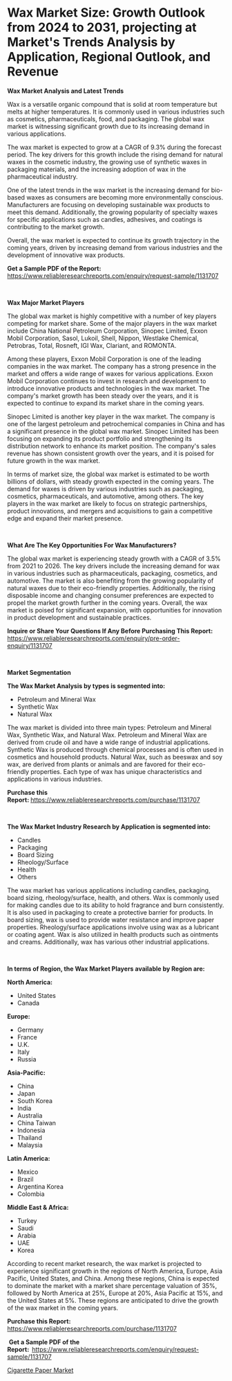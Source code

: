 <p><h1>Wax Market Size: Growth Outlook from 2024 to 2031, projecting at Market's Trends Analysis by Application, Regional Outlook, and Revenue</h1></p><p><strong>Wax Market Analysis and Latest Trends</strong></p>
<p><p>Wax is a versatile organic compound that is solid at room temperature but melts at higher temperatures. It is commonly used in various industries such as cosmetics, pharmaceuticals, food, and packaging. The global wax market is witnessing significant growth due to its increasing demand in various applications.</p><p>The wax market is expected to grow at a CAGR of 9.3% during the forecast period. The key drivers for this growth include the rising demand for natural waxes in the cosmetic industry, the growing use of synthetic waxes in packaging materials, and the increasing adoption of wax in the pharmaceutical industry.</p><p>One of the latest trends in the wax market is the increasing demand for bio-based waxes as consumers are becoming more environmentally conscious. Manufacturers are focusing on developing sustainable wax products to meet this demand. Additionally, the growing popularity of specialty waxes for specific applications such as candles, adhesives, and coatings is contributing to the market growth.</p><p>Overall, the wax market is expected to continue its growth trajectory in the coming years, driven by increasing demand from various industries and the development of innovative wax products.</p></p>
<p><strong>Get a Sample PDF of the Report:&nbsp;</strong> <a href="https://www.reliableresearchreports.com/enquiry/request-sample/1131707">https://www.reliableresearchreports.com/enquiry/request-sample/1131707</a></p>
<p>&nbsp;</p>
<p><strong>Wax Major Market Players</strong></p>
<p><p>The global wax market is highly competitive with a number of key players competing for market share. Some of the major players in the wax market include China National Petroleum Corporation, Sinopec Limited, Exxon Mobil Corporation, Sasol, Lukoil, Shell, Nippon, Westlake Chemical, Petrobras, Total, Rosneft, IGI Wax, Clariant, and ROMONTA.</p><p>Among these players, Exxon Mobil Corporation is one of the leading companies in the wax market. The company has a strong presence in the market and offers a wide range of waxes for various applications. Exxon Mobil Corporation continues to invest in research and development to introduce innovative products and technologies in the wax market. The company's market growth has been steady over the years, and it is expected to continue to expand its market share in the coming years.</p><p>Sinopec Limited is another key player in the wax market. The company is one of the largest petroleum and petrochemical companies in China and has a significant presence in the global wax market. Sinopec Limited has been focusing on expanding its product portfolio and strengthening its distribution network to enhance its market position. The company's sales revenue has shown consistent growth over the years, and it is poised for future growth in the wax market.</p><p>In terms of market size, the global wax market is estimated to be worth billions of dollars, with steady growth expected in the coming years. The demand for waxes is driven by various industries such as packaging, cosmetics, pharmaceuticals, and automotive, among others. The key players in the wax market are likely to focus on strategic partnerships, product innovations, and mergers and acquisitions to gain a competitive edge and expand their market presence.</p></p>
<p>&nbsp;</p>
<p><strong>What Are The Key Opportunities For Wax Manufacturers?</strong></p>
<p><p>The global wax market is experiencing steady growth with a CAGR of 3.5% from 2021 to 2026. The key drivers include the increasing demand for wax in various industries such as pharmaceuticals, packaging, cosmetics, and automotive. The market is also benefiting from the growing popularity of natural waxes due to their eco-friendly properties. Additionally, the rising disposable income and changing consumer preferences are expected to propel the market growth further in the coming years. Overall, the wax market is poised for significant expansion, with opportunities for innovation in product development and sustainable practices.</p></p>
<p><strong>Inquire or Share Your Questions If Any Before Purchasing This Report:</strong> <a href="https://www.reliableresearchreports.com/enquiry/pre-order-enquiry/1131707">https://www.reliableresearchreports.com/enquiry/pre-order-enquiry/1131707</a></p>
<p>&nbsp;</p>
<p><strong>Market Segmentation</strong></p>
<p><strong>The Wax Market Analysis by types is segmented into:</strong></p>
<p><ul><li>Petroleum and Mineral Wax</li><li>Synthetic Wax</li><li>Natural Wax</li></ul></p>
<p><p>The wax market is divided into three main types: Petroleum and Mineral Wax, Synthetic Wax, and Natural Wax. Petroleum and Mineral Wax are derived from crude oil and have a wide range of industrial applications. Synthetic Wax is produced through chemical processes and is often used in cosmetics and household products. Natural Wax, such as beeswax and soy wax, are derived from plants or animals and are favored for their eco-friendly properties. Each type of wax has unique characteristics and applications in various industries.</p></p>
<p><strong>Purchase this Report:&nbsp;</strong><a href="https://www.reliableresearchreports.com/purchase/1131707">https://www.reliableresearchreports.com/purchase/1131707</a></p>
<p>&nbsp;</p>
<p><strong>The Wax Market Industry Research by Application is segmented into:</strong></p>
<p><ul><li>Candles</li><li>Packaging</li><li>Board Sizing</li><li>Rheology/Surface</li><li>Health</li><li>Others</li></ul></p>
<p><p>The wax market has various applications including candles, packaging, board sizing, rheology/surface, health, and others. Wax is commonly used for making candles due to its ability to hold fragrance and burn consistently. It is also used in packaging to create a protective barrier for products. In board sizing, wax is used to provide water resistance and improve paper properties. Rheology/surface applications involve using wax as a lubricant or coating agent. Wax is also utilized in health products such as ointments and creams. Additionally, wax has various other industrial applications.</p></p>
<p>&nbsp;</p>
<p><strong>In terms of Region, the Wax Market Players available by Region are:</strong></p>
<p>
    <p> <strong> North America: </strong>
        <ul>
            <li>United States</li>
            <li>Canada</li>
        </ul>
        </p> 
    <p> <strong> Europe: </strong>
        <ul>
            <li>Germany</li>
            <li>France</li>
            <li>U.K.</li>
            <li>Italy</li>
            <li>Russia</li>
        </ul>
        </p> 
    <p> <strong> Asia-Pacific: </strong>
        <ul>
            <li>China</li>
            <li>Japan</li>
            <li>South Korea</li>
            <li>India</li>
            <li>Australia</li>
            <li>China Taiwan</li>
            <li>Indonesia</li>
            <li>Thailand</li>
            <li>Malaysia</li>
        </ul>
        </p> 
    <p> <strong> Latin America: </strong>
        <ul>
            <li>Mexico</li>
            <li>Brazil</li>
            <li>Argentina Korea</li>
            <li>Colombia</li>
        </ul>
        </p> 
    <p> <strong> Middle East & Africa: </strong>
        <ul>
            <li>Turkey</li>
            <li>Saudi</li>
            <li>Arabia</li>
            <li>UAE</li>
            <li>Korea</li>
        </ul>
    </p>
    </p>
<p><p>According to recent market research, the wax market is projected to experience significant growth in the regions of North America, Europe, Asia Pacific, United States, and China. Among these regions, China is expected to dominate the market with a market share percentage valuation of 35%, followed by North America at 25%, Europe at 20%, Asia Pacific at 15%, and the United States at 5%. These regions are anticipated to drive the growth of the wax market in the coming years.</p></p>
<p><strong>Purchase this Report: </strong><a href="https://www.reliableresearchreports.com/purchase/1131707">https://www.reliableresearchreports.com/purchase/1131707</a></p>
<p>&nbsp;<strong>Get a Sample PDF of the Report:&nbsp;&nbsp;</strong><a href="https://www.reliableresearchreports.com/enquiry/request-sample/1131707">https://www.reliableresearchreports.com/enquiry/request-sample/1131707</a></p>
<p><strong></strong></p>
<p><p><a href="https://eight-handstand-8fb.notion.site/Cigarette-Paper-Market-Share-Market-New-Trends-Analysis-Report-By-Type-By-Application-By-End-use-3e1aa535f21b444d9980bdd12b81117a">Cigarette Paper Market</a></p></p>